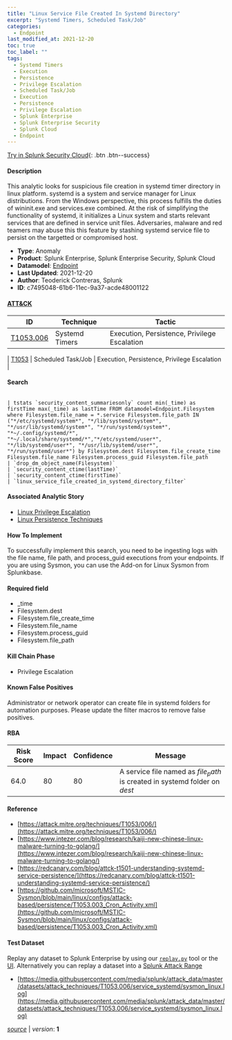 ```yaml
---
title: "Linux Service File Created In Systemd Directory"
excerpt: "Systemd Timers, Scheduled Task/Job"
categories:
  - Endpoint
last_modified_at: 2021-12-20
toc: true
toc_label: ""
tags:
  - Systemd Timers
  - Execution
  - Persistence
  - Privilege Escalation
  - Scheduled Task/Job
  - Execution
  - Persistence
  - Privilege Escalation
  - Splunk Enterprise
  - Splunk Enterprise Security
  - Splunk Cloud
  - Endpoint
---
```




[Try in Splunk Security Cloud](https://www.splunk.com/en_us/cyber-security.html){: .btn .btn--success}

#### Description

This analytic looks for suspicious file creation in systemd timer directory in linux platform. systemd is a system and service manager for Linux distributions. From the Windows perspective, this process fulfills the duties of wininit.exe and services.exe combined. At the risk of simplifying the functionality of systemd, it initializes a Linux system and starts relevant services that are defined in service unit files. Adversaries, malware and red teamers may abuse this this feature by stashing systemd service file to persist on the targetted or compromised host.

- **Type**: Anomaly
- **Product**: Splunk Enterprise, Splunk Enterprise Security, Splunk Cloud
- **Datamodel**: [Endpoint](https://docs.splunk.com/Documentation/CIM/latest/User/Endpoint)
- **Last Updated**: 2021-12-20
- **Author**: Teoderick Contreras, Splunk
- **ID**: c7495048-61b6-11ec-9a37-acde48001122


#### [ATT&CK](https://attack.mitre.org/)

| ID          | Technique   | Tactic         |
| ----------- | ----------- |--------------- |
| [T1053.006](https://attack.mitre.org/techniques/T1053/006/) | Systemd Timers | Execution, Persistence, Privilege Escalation |

| [T1053](https://attack.mitre.org/techniques/T1053/) | Scheduled Task/Job | Execution, Persistence, Privilege Escalation |

#### Search

```

| tstats `security_content_summariesonly` count min(_time) as firstTime max(_time) as lastTime FROM datamodel=Endpoint.Filesystem where Filesystem.file_name = *.service Filesystem.file_path IN ("*/etc/systemd/system*", "*/lib/systemd/system*", "*/usr/lib/systemd/system*", "*/run/systemd/system*", "*~/.config/systemd/*", "*~/.local/share/systemd/*","*/etc/systemd/user*", "*/lib/systemd/user*", "*/usr/lib/systemd/user*", "*/run/systemd/user*") by Filesystem.dest Filesystem.file_create_time Filesystem.file_name Filesystem.process_guid Filesystem.file_path 
| `drop_dm_object_name(Filesystem)` 
| `security_content_ctime(lastTime)` 
| `security_content_ctime(firstTime)` 
| `linux_service_file_created_in_systemd_directory_filter`
```

#### Associated Analytic Story
* [Linux Privilege Escalation](/stories/linux_privilege_escalation)
* [Linux Persistence Techniques](/stories/linux_persistence_techniques)


#### How To Implement
To successfully implement this search, you need to be ingesting logs with the file name, file path, and process_guid executions from your endpoints. If you are using Sysmon, you can use the Add-on for Linux Sysmon from Splunkbase.

#### Required field
* _time
* Filesystem.dest
* Filesystem.file_create_time
* Filesystem.file_name
* Filesystem.process_guid
* Filesystem.file_path


#### Kill Chain Phase
* Privilege Escalation


#### Known False Positives
Administrator or network operator can create file in systemd folders for automation purposes. Please update the filter macros to remove false positives.


#### RBA

| Risk Score  | Impact      | Confidence   | Message      |
| ----------- | ----------- |--------------|--------------|
| 64.0 | 80 | 80 | A service file named as $file_path$ is created in systemd folder on $dest$ |




#### Reference

* [https://attack.mitre.org/techniques/T1053/006/](https://attack.mitre.org/techniques/T1053/006/)
* [https://www.intezer.com/blog/research/kaiji-new-chinese-linux-malware-turning-to-golang/](https://www.intezer.com/blog/research/kaiji-new-chinese-linux-malware-turning-to-golang/)
* [https://redcanary.com/blog/attck-t1501-understanding-systemd-service-persistence/](https://redcanary.com/blog/attck-t1501-understanding-systemd-service-persistence/)
* [https://github.com/microsoft/MSTIC-Sysmon/blob/main/linux/configs/attack-based/persistence/T1053.003_Cron_Activity.xml](https://github.com/microsoft/MSTIC-Sysmon/blob/main/linux/configs/attack-based/persistence/T1053.003_Cron_Activity.xml)



#### Test Dataset
Replay any dataset to Splunk Enterprise by using our [`replay.py`](https://github.com/splunk/attack_data#using-replaypy) tool or the [UI](https://github.com/splunk/attack_data#using-ui).
Alternatively you can replay a dataset into a [Splunk Attack Range](https://github.com/splunk/attack_range#replay-dumps-into-attack-range-splunk-server)

* [https://media.githubusercontent.com/media/splunk/attack_data/master/datasets/attack_techniques/T1053.006/service_systemd/sysmon_linux.log](https://media.githubusercontent.com/media/splunk/attack_data/master/datasets/attack_techniques/T1053.006/service_systemd/sysmon_linux.log)



[*source*](https://github.com/splunk/security_content/tree/develop/detections/endpoint/linux_service_file_created_in_systemd_directory.yml) \| *version*: **1**